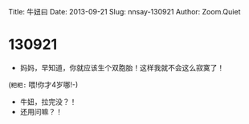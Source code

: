 Title: 牛妞曰
Date: 2013-09-21
Slug: nnsay-130921
Author: Zoom.Quiet


# 130921


- 妈妈，早知道，你就应该生个双胞胎！这样我就不会这么寂寞了！

(`粑粑:` 喂!你才4岁哪!-)


- 牛妞，拉完没？！
- 还用问嘛？！


